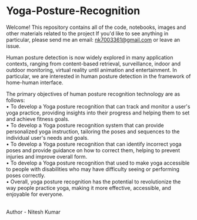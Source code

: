 # Yoga-Posture-Recognition

Welcome! This repository contains all of the code, notebooks, images and other materials related to the project
If you'd like to see anything in particular, please send me an email: nk7003361@gmail.com or leave an issue.

Human posture detection is now widely explored in many application contexts, 
ranging from content-based retrieval, surveillance, indoor and outdoor monitoring, 
virtual reality until animation and entertainment. In particular, we are interested in 
human posture detection in the framework of home-human interface.

The primary objectives of human posture recognition technology are as follows:
<br>
• To develop a Yoga posture recognition that can track and monitor a user's yoga practice, 
  providing insights into their progress and helping them to set and achieve fitness goals.
<br>
• To develop a Yoga posture recognition system that can provide personalized yoga 
  instruction, tailoring the poses and sequences to the individual user's needs and goals.
<br>
• To develop a Yoga posture recognition that can identify incorrect yoga poses and provide 
  guidance on how to correct them, helping to prevent injuries and improve overall form.
<br>
• To develop a Yoga posture recognition that used to make yoga accessible to people with 
  disabilities who may have difficulty seeing or performing poses correctly.
<br>
• Overall, yoga posture recognition has the potential to revolutionize the way people practice 
  yoga, making it more effective, accessible, and enjoyable for everyone.

<br>
Author - Nitesh Kumar
